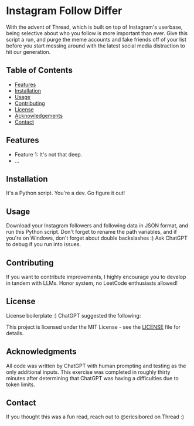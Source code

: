 # Instagram Follow Differ

With the advent of Thread, which is built on top of Instagram's userbase, being selective about who you follow is more important than ever. Give this script a run, and purge the meme accounts and fake friends off of your list before you start messing around with the latest social media distraction to hit our generation.

## Table of Contents

- [Features](#features)
- [Installation](#installation)
- [Usage](#usage)
- [Contributing](#contributing)
- [License](#license)
- [Acknowledgements](#acknowledgements)
- [Contact](#Contact)

## Features

- Feature 1: It's not that deep.
- ...

## Installation

It's a Python script. You're a dev. Go figure it out! 

## Usage

Download your Instagram followers and following data in JSON format, and run this Python script. Don't forget to rename the path variables, and if you're on Windows, don't forget about double backslashes :) Ask ChatGPT to debug if you run into issues.

## Contributing

If you want to contribute improvements, I highly encourage you to develop in tandem with LLMs. Honor system, no LeetCode enthusiasts allowed! 

## License

License boilerplate :) ChatGPT suggested the following: 

This project is licensed under the MIT License - see the [LICENSE](LICENSE) file for details.


## Acknowledgments

All code was written by ChatGPT with human prompting and testing as the only additional inputs. This exercise was completed in roughly thirty minutes after determining that ChatGPT was having a difficulties due to token limits.


## Contact

If you thought this was a fun read, reach out to @ericsibored on Thread :) 


